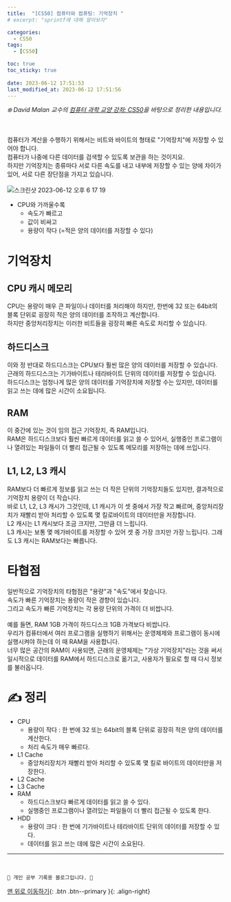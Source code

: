 ```yaml
---
title:  "[CS50] 컴퓨터와 컴퓨팅: 기억장치 "
# excerpt: "sprintf에 대해 알아보자"

categories:
  - CS50
tags:
  - [CS50]

toc: true
toc_sticky: true
 
date: 2023-06-12 17:51:53
last_modified_at: 2023-06-12 17:51:56
---
```



_❄️ David Malan 교수의 [컴퓨터 과학 교양 강좌: CS50](https://www.edwith.org/cs50/lecture/22798?isDesc=false)을 바탕으로 정리한 내용입니다._

<br>

컴퓨터가 계산을 수행하기 위해서는 비트와 바이트의 형태로 "기억장치"에 저장할 수 있어야 합니다.<br>
컴퓨터가 나중에 다른 데이터를 검색할 수 있도록 보관을 하는 것이지요.<br>
하지만 기억장치는 종류마다 서로 다른 속도를 내고 내부에 저장할 수 있는 양에 차이가 있어, 서로 다른 장단점을 가지고 있습니다.<br><br>
![스크린샷 2023-06-12 오후 6 17 19](https://github.com/minju412/jenkins-test/assets/59405576/948aa1b8-7361-41a0-82b6-554cc63615c4)

- CPU와 가까울수록 
  - 속도가 빠르고
  - 값이 비싸고
  - 용량이 작다 (=적은 양의 데이터를 저장할 수 있다)

# 기억장치

## CPU 캐시 메모리
CPU는 용량이 매우 큰 파일이나 데이터를 처리해야 하지만, 한번에 32 또는 64bit의 블록 단위로 굉장히 적은 양의 데이터를 조작하고 계산합니다.<br>
하지만 중앙처리장치는 이러한 비트들을 굉장히 빠른 속도로 처리할 수 있습니다.

## 하드디스크
이와 정 반대로 하드디스크는 CPU보다 훨씬 많은 양의 데이터를 저장할 수 있습니다. 근래의 하드디스크는 기가바이트나 테라바이트 단위의 데이터를 저장할 수 있습니다.<br>
하드디스크는 엄청나게 많은 양의 데이터를 기억장치에 저장할 수는 있지만, 데이터를 읽고 쓰는 데에 많은 시간이 소요됩니다.

## RAM
이 중간에 있는 것이 임의 접근 기억장치, 즉 RAM입니다.<br>
RAM은 하드디스크보다 훨씬 빠르게 데이터를 읽고 쓸 수 있어서, 실행중인 프로그램이나 열려있는 파일들이 더 빨리 접근될 수 있도록 메모리를 저장하는 데에 쓰입니다.

## L1, L2, L3 캐시
RAM보다 더 빠르게 정보를 읽고 쓰는 더 작은 단위의 기억장치들도 있지만, 결과적으로 기억장치 용량이 더 작습니다.<br>
바로 L1, L2, L3 캐시가 그것인데, L1 캐시가 이 셋 중에서 가장 작고 빠르며, 중앙처리장치가 재빨리 받아 처리할 수 있도록 몇 킬로바이트의 데이터만을 저장합니다. <br>
L2 캐시는 L1 캐시보다 조금 크지만, 그만큼 더 느립니다.<br>
L3 캐시는 보통 몇 메가바이트를 저장할 수 있어 셋 중 가장 크지만 가장 느립니다. 그래도 L3 캐시는 RAM보다는 빠릅니다.


# 타협점
일반적으로 기억장치의 타협점은 "용량"과 "속도"에서 찾습니다.<br>
속도가 빠른 기억장치는 용량이 작은 경향이 있습니다.<br>
그리고 속도가 빠른 기억장치는 각 용량 단위의 가격이 더 비쌉니다.<br><br>
예를 들면, RAM 1GB 가격이 하드디스크 1GB 가격보다 비쌉니다.<br>
우리가 컴퓨터에서 여러 프로그램을 실행하기 위해서는 운영체제와 프로그램이 동시에 실행시켜야 하는데 이 때 RAM을 사용합니다.<br>
너무 많은 공간의 RAM이 사용되면, 근래의 운영체제는 "가상 기억장치"라는 것을 써서 일시적으로 데이터를 RAM에서 하드디스크로 옮기고, 사용자가 필요로 할 때 다시 정보를 불러옵니다.


# ✍️ 정리
- CPU
  - 용량이 작다 : 한 번에 32 또는 64bit의 블록 단위로 굉장히 적은 양의 데이터를 계산한다.
  - 처리 속도가 매우 빠르다.
- L1 Cache
  - 중앙처리장치가 재빨리 받아 처리할 수 있도록 몇 킬로 바이트의 데이터만을 저장한다.
- L2 Cache
- L3 Cache
- RAM
  - 하드디스크보다 빠르게 데이터를 읽고 쓸 수 있다.
  - 실행중인 프로그램이나 열려있는 파일들이 더 빨리 접근될 수 있도록 한다.
- HDD
  - 용량이 크다 : 한 번에 기가바이트나 테라바이트 단위의 데이터를 저장할 수 있다.
  - 데이터를 읽고 쓰는 데에 많은 시간이 소요된다.





***
<br>


    💛 개인 공부 기록용 블로그입니다. 👻

[맨 위로 이동하기](#){: .btn .btn--primary }{: .align-right}
